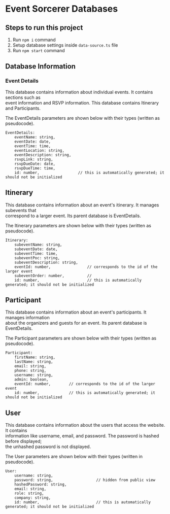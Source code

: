 # Event Sorcerer Databases

## Steps to run this project

1. Run `npm i` command
2. Setup database settings inside `data-source.ts` file
3. Run `npm start` command

## Database Information

### Event Details

This database contains information about individual events. It contains sections such as \
event information and RSVP information. This database contains Itinerary and Participants.

The EventDetails parameters are shown below with their types (written as pseudocode).

```
EventDetails:
    eventName: string,
    eventDate: date,
    eventTime: time,
    eventLocation: string,
    eventDescription: string,
    rsvpLink: string,
    rsvpDueDate: date,
    rsvpDueTime: time,
    id: number,                 // this is automatically generated; it should not be initialized
```

## Itinerary

This database contains information about an event's itinerary. It manages subevents that \
correspond to a larger event. Its parent database is EventDetails.

The Itinerary parameters are shown below with their types (written as pseudocode).

```
Itinerary:
    subeventName: string,
    subeventDate: date,
    subeventTime: time,
    subeventPoc: string,
    subeventDescription: string,
    eventId: number,                // corresponds to the id of the larger event
    subeventOrder: number,          //
    id: number,                     // this is automatically generated; it should not be initialized
```

## Participant

This database contains information about an event's participants. It manages information \
about the organizers and guests for an event. Its parent database is EventDetails.

The Participant parameters are shown below with their types (written as pseudocode).

```
Participant:
    firstName: string,
    lastName: string,
    email: string,
    phone: string,
    username: string,
    admin: boolean,
    eventId: number,        // corresponds to the id of the larger event
    id: number,             // this is automatically generated; it should not be initialized
```

## User

This database contains information about the users that access the website. It contains \
information like username, email, and password. The password is hashed before displayed; \
the unhashed password is not displayed.

The User parameters are shown below with their types (written in pseudocode).

```
User:
    username: string,
    password: string,                   // hidden from public view
    hashedPassword: string,
    email: string,
    role: string,
    company: string,
    id: number,                         // this is automatically generated; it should not be initialized
```
